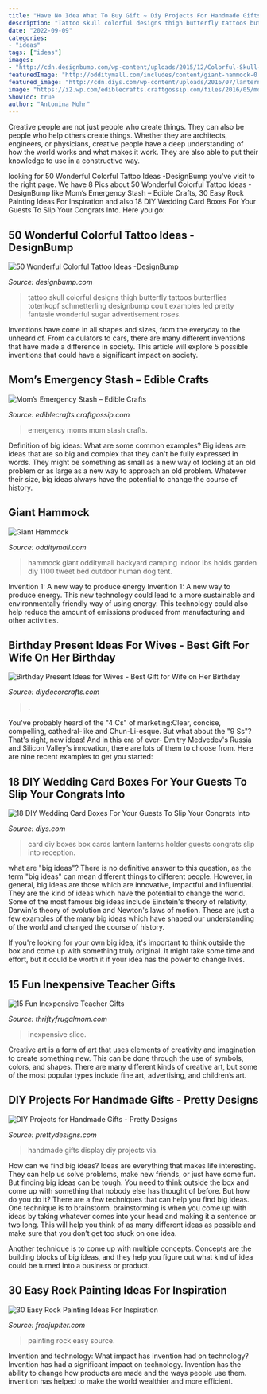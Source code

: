 ```yaml
---
title: "Have No Idea What To Buy Gift ~ Diy Projects For Handmade Gifts"
description: "Tattoo skull colorful designs thigh butterfly tattoos butterflies totenkopf schmetterling designbump coult examples led pretty fantasie wonderful sugar advertisement roses"
date: "2022-09-09"
categories:
- "ideas"
tags: ["ideas"]
images:
- "http://cdn.designbump.com/wp-content/uploads/2015/12/Colorful-Skull-Tattoo.jpg"
featuredImage: "http://odditymall.com/includes/content/giant-hammock-0.jpg"
featured_image: "http://cdn.diys.com/wp-content/uploads/2016/07/lantern-wedding-card-box-diy.jpg"
image: "https://i2.wp.com/ediblecrafts.craftgossip.com/files/2016/05/moms-emergency-chocolate-stash.jpg?fit=600%2C900"
ShowToc: true
author: "Antonina Mohr"
---
```



Creative people are not just people who create things. They can also be people who help others create things. Whether they are architects, engineers, or physicians, creative people have a deep understanding of how the world works and what makes it work. They are also able to put their knowledge to use in a constructive way.

	

		
looking for 50 Wonderful Colorful Tattoo Ideas -DesignBump you've visit to the right page. We have 8 Pics about 50 Wonderful Colorful Tattoo Ideas -DesignBump like Mom’s Emergency Stash – Edible Crafts, 30 Easy Rock Painting Ideas For Inspiration and also 18 DIY Wedding Card Boxes For Your Guests To Slip Your Congrats Into. Here you go:
		
    
## 50 Wonderful Colorful Tattoo Ideas -DesignBump

<img loading=lazy src="http://cdn.designbump.com/wp-content/uploads/2015/12/Colorful-Skull-Tattoo.jpg" onerror="this.onerror=null;this.src='https://tse1.mm.bing.net/th?id=OIP.g_U_GkErZaXEq_Bpn6pJfAHaLH&amp;pid=15.1';" alt="50 Wonderful Colorful Tattoo Ideas -DesignBump">

_Source: designbump.com_

>tattoo skull colorful designs thigh butterfly tattoos butterflies totenkopf schmetterling designbump coult examples led pretty fantasie wonderful sugar advertisement roses. 

	

Inventions have come in all shapes and sizes, from the everyday to the unheard of. From calculators to cars, there are many different inventions that have made a difference in society. This article will explore 5 possible inventions that could have a significant impact on society.

    
## Mom’s Emergency Stash – Edible Crafts

<img loading=lazy src="https://i2.wp.com/ediblecrafts.craftgossip.com/files/2016/05/moms-emergency-chocolate-stash.jpg?fit=600%2C900" onerror="this.onerror=null;this.src='https://tse2.mm.bing.net/th?id=OIP.wLRGgrTa_-pyjEqOHgsGNQHaLH&amp;pid=15.1';" alt="Mom’s Emergency Stash – Edible Crafts">

_Source: ediblecrafts.craftgossip.com_

>emergency moms mom stash crafts. 

	

Definition of big ideas: What are some common examples?
Big ideas are ideas that are so big and complex that they can't be fully expressed in words. They might be something as small as a new way of looking at an old problem or as large as a new way to approach an old problem. Whatever their size, big ideas always have the potential to change the course of history.

    
## Giant Hammock

<img loading=lazy src="http://odditymall.com/includes/content/giant-hammock-0.jpg" onerror="this.onerror=null;this.src='https://tse2.mm.bing.net/th?id=OIP.UCAye1bSP7F8WFb4_xGTRgHaGp&amp;pid=15.1';" alt="Giant Hammock">

_Source: odditymall.com_

>hammock giant odditymall backyard camping indoor lbs holds garden diy 1100 tweet bed outdoor human dog tent. 

	

Invention 1: A new way to produce energy
Invention 1: A new way to produce energy. This new technology could lead to a more sustainable and environmentally friendly way of using energy. This technology could also help reduce the amount of emissions produced from manufacturing and other activities.

    
## Birthday Present Ideas For Wives - Best Gift For Wife On Her Birthday

<img loading=lazy src="https://diydecorcrafts.com/wp-content/uploads/2019/08/25_BEAUTIFUL_BIRTHDAY_GIFTS_FOR_WIVES_-1-16.jpg" onerror="this.onerror=null;this.src='https://tse4.mm.bing.net/th?id=OIP.StpeVD6nK3Eib-5H269WkwHaNK&amp;pid=15.1';" alt="Birthday Present Ideas for Wives - Best Gift for Wife on Her Birthday">

_Source: diydecorcrafts.com_

>. 

	

You've probably heard of the "4 Cs" of marketing:Clear, concise, compelling, cathedral-like and Chun-Li-esque. But what about the "9 Ss"? That's right, new ideas! And in this era of ever- Dmitry Medvedev's Russia and Silicon Valley's innovation, there are lots of them to choose from. Here are nine recent examples to get you started: 

    
## 18 DIY Wedding Card Boxes For Your Guests To Slip Your Congrats Into

<img loading=lazy src="http://cdn.diys.com/wp-content/uploads/2016/07/lantern-wedding-card-box-diy.jpg" onerror="this.onerror=null;this.src='https://tse1.mm.bing.net/th?id=OIP.49KRunVxXXeJpm4HcdncnQHaLI&amp;pid=15.1';" alt="18 DIY Wedding Card Boxes For Your Guests To Slip Your Congrats Into">

_Source: diys.com_

>card diy boxes box cards lantern lanterns holder guests congrats slip into reception. 

	

what are "big ideas"?
There is no definitive answer to this question, as the term "big ideas" can mean different things to different people. However, in general, big ideas are those which are innovative, impactful and influential. They are the kind of ideas which have the potential to change the world.
Some of the most famous big ideas include Einstein's theory of relativity, Darwin's theory of evolution and Newton's laws of motion. These are just a few examples of the many big ideas which have shaped our understanding of the world and changed the course of history.

If you're looking for your own big idea, it's important to think outside the box and come up with something truly original. It might take some time and effort, but it could be worth it if your idea has the power to change lives.

    
## 15 Fun Inexpensive Teacher Gifts

<img loading=lazy src="https://www.thriftyfrugalmom.com/wp-content/uploads/2014/05/Inexpensive-Teacher-Gift-Idea-Sharpie-680x1024.jpg" onerror="this.onerror=null;this.src='https://tse4.mm.bing.net/th?id=OIP.RBGUUP4GibU3HfAu-vqu0wHaLJ&amp;pid=15.1';" alt="15 Fun Inexpensive Teacher Gifts">

_Source: thriftyfrugalmom.com_

>inexpensive slice. 

	

Creative art is a form of art that uses elements of creativity and imagination to create something new. This can be done through the use of symbols, colors, and shapes. There are many different kinds of creative art, but some of the most popular types include fine art, advertising, and children’s art.

    
## DIY Projects For Handmade Gifts - Pretty Designs

<img loading=lazy src="http://www.prettydesigns.com/wp-content/uploads/2014/07/Photo-Display.jpg" onerror="this.onerror=null;this.src='https://tse2.mm.bing.net/th?id=OIP.QHXW6PI1VmLDhq8AkHnTMwAAAA&amp;pid=15.1';" alt="DIY Projects for Handmade Gifts - Pretty Designs">

_Source: prettydesigns.com_

>handmade gifts display diy projects via. 

	

How can we find big ideas?
Ideas are everything that makes life interesting. They can help us solve problems, make new friends, or just have some fun. But finding big ideas can be tough. You need to think outside the box and come up with something that nobody else has thought of before. But how do you do it? There are a few techniques that can help you find big ideas. 
One technique is to brainstorm. brainstorming is when you come up with ideas by taking whatever comes into your head and making it a sentence or two long. This will help you think of as many different ideas as possible and make sure that you don’t get too stuck on one idea. 

Another technique is to come up with multiple concepts. Concepts are the building blocks of big ideas, and they help you figure out what kind of idea could be turned into a business or product.

    
## 30 Easy Rock Painting Ideas For Inspiration

<img loading=lazy src="http://www.freejupiter.com/wp-content/uploads/2017/03/Rock-Painting-Ideas-13.jpg" onerror="this.onerror=null;this.src='https://tse4.mm.bing.net/th?id=OIP.7QKUF-bJryt7DnPldfWAUQHaKQ&amp;pid=15.1';" alt="30 Easy Rock Painting Ideas For Inspiration">

_Source: freejupiter.com_

>painting rock easy source. 

	

Invention and technology: What impact has invention had on technology?
Invention has had a significant impact on technology. Invention has the ability to change how products are made and the ways people use them. invention has helped to make the world wealthier and more efficient.

